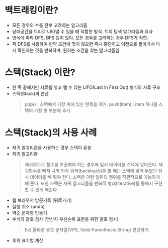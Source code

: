 # 백트래킹이란?

- 모든 경우의 수를 전부 고려하는 알고리즘
-  상태공간을 트리로 나타낼 수 있을 때 적합한 방식. 트리 탐색 알고리즘과 유사
-  방식에 따라 DFS, BFS 등이 있다. 모든 경우를 고려하는 경우 DFS가 적합.
-  즉 DFS를 사용하여 만약 조건에 맞지 않으면 즉시 중단하고 이전으로 돌아가서 다시 확인하는 것을 반복하며, 원하는 조건을 찾는 알고리즘임

# 스택(Stack) 이란?
 - 한 쪽 끝에서만 자료를 넣고 뺄 수 있는 LIFO(Last In First Out) 형식의 자료 구조
 -  스택(Stack)의 연산
	  > pop() : 스택에서 가장 위에 있는 항목을 제거.
	  > push(item) : item 하나를 스택의 가장 윗 부분에 추가.
# 스택(Stack)의 사용 사례
 - 재귀 알고리즘을 사용하는 경우 스택이 유용
 - 재귀 알고리즘
	>재귀적으로 함수를 호출해야 하는 경우에 임시 데이터를 스택에 넣어준다.
	>재귀함수를 빠져 나와 퇴각 검색(backtrack)을 할 때는 스택에 넣어 두었던 임시 데이터를 빼 줘야 한다.
	>스택은 이런 일련의 행위를 직관적으로 가능하게 해 준다.
	>또한 스택은 재귀 알고리즘을 반복적 형태(iterative)를 통해서 구현할 수 있게 해준다.
- 웹 브라우저 방문기록 (뒤로가기)
- 실행 취소 (undo)
- 역순 문자열 만들기
- 수식의 괄호 검사 (연산자 우선순위 표현을 위한 괄호 검사)
	>Ex) 올바른 괄호 문자열(VPS, Valid Parenthesis String) 판단하기
- 후위 표기법 계산
